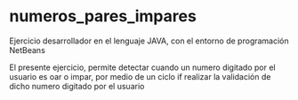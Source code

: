 # numeros_pares_impares

Ejercicio desarrollador en el lenguaje JAVA, con el entorno de programación NetBeans

El presente ejercicio, permite detectar cuando un numero digitado por el usuario es oar o impar, por medio de un ciclo if realizar la validación de dicho numero digitado por el usuario
